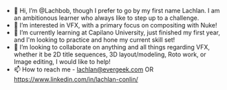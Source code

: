 - 👋 Hi, I’m @Lachbob, though I prefer to go by my first name Lachlan. I am an ambitionous learner who always like to step up to a challenge.
- 👀 I’m interested in VFX, with a primary focus on compositing with Nuke!
- 🌱 I’m currently learning at Capilano University, just finished my first year, and I'm looking to practice and hone my current skill set!
- 💞️ I’m looking to collaborate on anything and all things regarding VFX, whether it be 2D title sequences, 3D layout/modeling, Roto work, or Image editing, I would like to help!
- 📫 How to reach me - lachlan@evergeek.com OR https://www.linkedin.com/in/lachlan-conlin/

<!---
Lachbob/Lachbob is a ✨ special ✨ repository because its `README.md` (this file) appears on your GitHub profile.
You can click the Preview link to take a look at your changes.
--->
